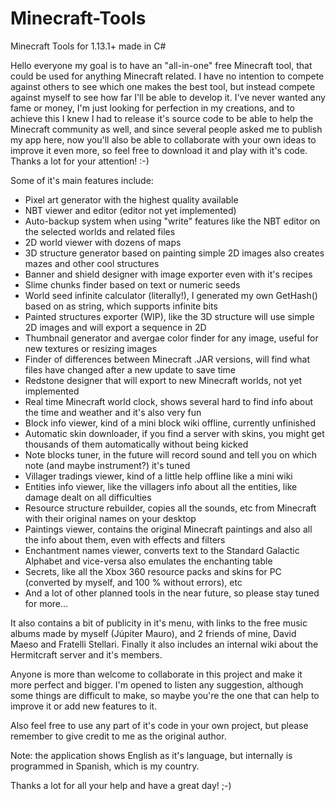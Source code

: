 # Minecraft-Tools
Minecraft Tools for 1.13.1+ made in C#

Hello everyone my goal is to have an "all-in-one" free Minecraft tool, that could be used for anything Minecraft related. I have no intention to compete against others to see which one makes the best tool, but instead compete against myself to see how far I'll be able to develop it. I've never wanted any fame or money, I'm just looking for perfection in my creations, and to achieve this I knew I had to release it's source code to be able to help the Minecraft community as well, and since several people asked me to publish my app here, now you'll also be able to collaborate with your own ideas to improve it even more, so feel free to download it and play with it's code. Thanks a lot for your attention! :-)

Some of it's main features include:

- Pixel art generator with the highest quality available
- NBT viewer and editor (editor not yet implemented)
- Auto-backup system when using "write" features like the NBT editor on the selected worlds and related files
- 2D world viewer with dozens of maps
- 3D structure generator based on painting simple 2D images also creates mazes and other cool structures
- Banner and shield designer with image exporter even with it's recipes
- Slime chunks finder based on text or numeric seeds
- World seed infinite calculator (literally!), I generated my own GetHash() based on as string, which supports infinite bits
- Painted structures exporter (WIP), like the 3D structure will use simple 2D images and will export a sequence in 2D
- Thumbnail generator and avergae color finder for any image, useful for new textures or resizing images
- Finder of differences between Minecraft .JAR versions, will find what files have changed after a new update to save time
- Redstone designer that will export to new Minecraft worlds, not yet implemented
- Real time Minecraft world clock, shows several hard to find info about the time and weather and it's also very fun
- Block info viewer, kind of a mini block wiki offline, currently unfinished
- Automatic skin downloader, if you find a server with skins, you might get thousands of them automatically without being kicked
- Note blocks tuner, in the future will record sound and tell you on which note (and maybe instrument?) it's tuned
- Villager tradings viewer, kind of a little help offline like a mini wiki
- Entities info viewer, like the villagers info about all the entities, like damage dealt on all difficulties
- Resource structure rebuilder, copies all the sounds, etc from Minecraft with their original names on your desktop
- Paintings viewer, contains the original Minecraft paintings and also all the info about them, even with effects and filters
- Enchantment names viewer, converts text to the Standard Galactic Alphabet and vice-versa also emulates the enchanting table
- Secrets, like all the Xbox 360 resource packs and skins for PC (converted by myself, and 100 % without errors), etc
- And a lot of other planned tools in the near future, so please stay tuned for more...

It also contains a bit of publicity in it's menu, with links to the free music albums made by myself (Júpiter Mauro),
and 2 friends of mine, David Maeso and Fratelli Stellari. Finally it also includes an internal wiki about the Hermitcraft server and it's members.

Anyone is more than welcome to collaborate in this project and make it more perfect and bigger. I'm opened to listen any suggestion, although some things are difficult to make, so maybe you're the one that can help to improve it or add new features to it.

Also feel free to use any part of it's code in your own project, but please remember to give credit to me as the original author.

Note: the application shows English as it's language, but internally is programmed in Spanish, which is my country.

Thanks a lot for all your help and have a great day! ;-)
